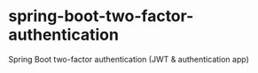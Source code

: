 # spring-boot-two-factor-authentication
Spring Boot two-factor authentication (JWT &amp; authentication app)
